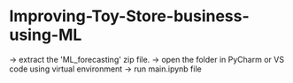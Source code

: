 # Improving-Toy-Store-business-using-ML

-> extract the 'ML_forecasting' zip file.
-> open the folder in PyCharm or VS code using virtual environment
-> run main.ipynb file
